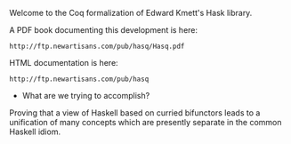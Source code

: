 Welcome to the Coq formalization of Edward Kmett's Hask library.

A PDF book documenting this development is here:

    http://ftp.newartisans.com/pub/hasq/Hasq.pdf

HTML documentation is here:

    http://ftp.newartisans.com/pub/hasq

* What are we trying to accomplish?

Proving that a view of Haskell based on curried bifunctors leads to a
unification of many concepts which are presently separate in the common
Haskell idiom.
